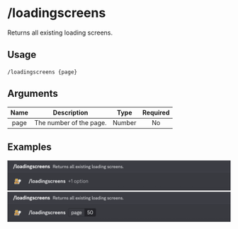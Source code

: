# /loadingscreens

Returns all existing loading screens.

## Usage

```
/loadingscreens {page}
```

## Arguments

| Name | Description             | Type   | Required |
| :--: | :---------------------: | :----: | :------: |
| page | The number of the page. | Number | No       |

## Examples

<img src="../_media/examples/loadingscreens-0.png" class="prettier" draggable="false">\
<img src="../_media/examples/loadingscreens-1.png" class="prettier" draggable="false">